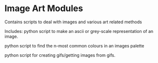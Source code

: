 # Image Art Modules

Contains scripts to deal with images and various art related methods

Includes:
python script to make an ascii or grey-scale representation of an image.

python script to find the n-most common colours in an images palette

python script for creating gifs/getting images from gifs.
